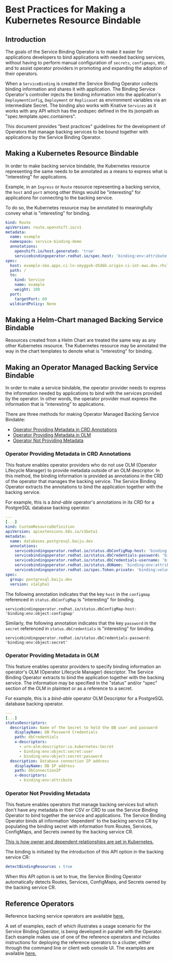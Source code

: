 # Best Practices for Making a Kubernetes Resource Bindable

## Introduction

The goals of the Service Binding Operator is to make it easier for
applications developers to bind applications with needed backing
services, without having to perform manual configuration of `secrets`,
`configmaps`, etc. and to assist operator providers in promoting and
expanding the adoption of their operators.

When a `ServiceBinding` is created the Service Binding Operator
collects binding information and shares it with application. The
Binding Service Operator's controller injects the binding information
into the application's `DeploymentConfig`, `Deployment` or `Replicaset`
as environment variables via an intermediate Secret.
The binding also works with Knative `Services` as it works with any API which has the podspec defined in the its jsonpath as
"spec.template.spec.containers".

This document provides "best practices" guidelines for the development of
Operators that manage backing services to be bound together with applications
by the Service Binding Operator.

## Making a Kubernetes Resource Bindable

In order to make backing service bindable, the Kubernetes resource representing the same needs to be annotated as a means to express what is "interesting" for applications.

Example, in an `Ingress` or `Route` resource representing a backing service, the `host` and `port` among other things would be "interesting" for applications for connecting to the backing service.

To do so, the Kubernetes resource may be annotated to meaningfully convey what is "interesting" for binding.

``` yaml
kind: Route
apiVersion: route.openshift.io/v1
metadata:
  name: example
  namespace: service-binding-demo
  annotations:
    openshift.io/host.generated: 'true'
    servicebindingoperator.redhat.io/spec.host: 'binding:env:attribute' #annotate here.
spec:
  host: example-sbo.apps.ci-ln-smyggvb-d5d6b.origin-ci-int-aws.dev.rhcloud.com
  path: /
  to:
    kind: Service
    name: example
    weight: 100
  port:
    targetPort: 80
  wildcardPolicy: None
```

## Making a Helm-Chart managed Backing Service Bindable

Resources created from a Helm Chart are treated the same way as any other Kubernetes resource. The Kubernetes resource may be annotated the way in the chart templates to denote what is "interesting" for binding.


## Making an Operator Managed Backing Service Bindable

In order to make a service bindable, the operator provider needs to express
the information needed by applications to bind with the services provided by
the operator. In other words, the operator provider must express the
information that is “interesting” to applications.

There are three methods for making Operator Managed Backing Service Bindable:

* [Operator Providing Metadata in CRD Annotations](#operator-providing-metadata-in-crd-annotations)
* [Operator Providing Metadata in OLM](#operator-providing-metadata-in-olm)
* [Operator Not Providing Metadata](#operator-not-providing-metadata)

### Operator Providing Metadata in CRD Annotations

This feature enables operator providers who do not use OLM (Operator Lifecycle
Manager) to provide metadata outside of an OLM descriptor. In this method,
the binding information is provided as annotations in the CRD of the operator
that manages the backing service. The Service Binding Operator extracts the
annotations to bind the application together with the backing service.

For example, this is a *bind-able* operator's annotations in its CRD for a
PostgreSQL database backing operator.
``` yaml
---
[...]
kind: CustomResourceDefinition
apiVersion: apiextensions.k8s.io/v1beta1
metadata:
  name: databases.postgresql.baiju.dev
  annotations:
    servicebindingoperator.redhat.io/status.dbConfigMap-host: 'binding:env:object:configmap'
    servicebindingoperator.redhat.io/status.dbCredentials-password: 'binding:env:object:secret'
    servicebindingoperator.redhat.io/status.dbCredentials-username: 'binding:env:object:secret'
    servicebindingoperator.redhat.io/status.dbName: 'binding:env:attribute'
    servicebindingoperator.redhat.io/spec.Token.private: 'binding:volumemount:secret'
spec:
  group: postgresql.baiju.dev
  version: v1alpha1
```

The following annotation indicates that the key `host` in the `configmap` referenced in `status.dbConfigMap`
is "interesting" for binding.

```
servicebindingoperator.redhat.io/status.dbConfigMap-host: 'binding:env:object:configmap'
```

Similarly, the following annotation indicates that the key `password` in the `secret` referenced in `status.dbCredentials`
is "interesting" for binding.

```
servicebindingoperator.redhat.io/status.dbCredentials-password: 'binding:env:object:secret'
```

### Operator Providing Metadata in OLM

This feature enables operator providers to specify binding information an
operator's OLM (Operator Lifecycle Manager) descriptor. The Service Binding
Operator extracts to bind the application together with the backing service.
The information may be specified in the "status" and/or "spec" section of the
OLM in plaintext or as a reference to a secret.

For example, this is a *bind-able* operator OLM Descriptor for a
PostgreSQL database backing operator.
``` yaml
---
[...]
statusDescriptors:
  description: Name of the Secret to hold the DB user and password
    displayName: DB Password Credentials
    path: dbCredentials
    x-descriptors:
      - urn:alm:descriptor:io.kubernetes:Secret
      - binding:env:object:secret:user
      - binding:env:object:secret:password
  description: Database connection IP address
    displayName: DB IP address
    path: dbConnectionIP
    x-descriptors:
      - binding:env:attribute
```

### Operator Not Providing Metadata

This feature enables operators that manage backing services but which don't
have any metadata in their CSV or CRD to use the Service Binding Operator to bind
together the service and applications. The Service Binding Operator binds all
information 'dependent' to the backing service CR by populating the binding
secret with information from Routes, Services, ConfigMaps, and Secrets owned
by the backing service CR.

[This is how owner and dependent relationships are set in
Kubernetes.](https://kubernetes.io/docs/concepts/workloads/controllers/garbage-collection/#owners-and-dependents)

The binding is initiated by the introduction of this API option in the backing service CR:
``` yaml
detectBindingResources : true
```
When this API option is set to true, the Service Binding Operator
automatically detects Routes, Services, ConfigMaps, and Secrets owned by
the backing service CR.

## Reference Operators

Reference backing service operators are available [here.](https://github.com/operator-backing-service-samples)

A set of examples, each of which illustrates a usage scenario for the
Service Binding Operator, is being developed in parallel with the Operator.
Each example makes use of one of the reference operators and includes
instructions for deploying the reference operators to a cluster, either
through the command line or client web console UI. The examples are
available [here.](https://github.com/redhat-developer/service-binding-operator/blob/master/README.md#example-scenarios)
